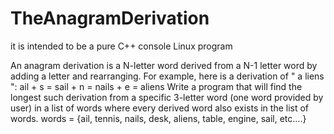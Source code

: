 # TheAnagramDerivation
it is intended to be a pure C++ console Linux program



An anagram derivation is a N-letter word derived from a N-1 letter word by adding a letter and
rearranging. For example, here is a derivation of " a liens ":
ail + s = sail + n = nails + e = aliens
Write a program that will find the longest such derivation from a specific 3-letter word (one word
provided by user) in a list of words where every derived word also exists in the list of words.
words = {ail, tennis, nails, desk, aliens, table, engine, sail, etc....}
